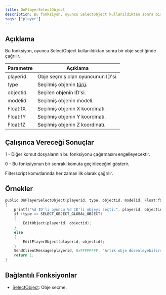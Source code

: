 ```yaml
---
title: OnPlayerSelectObject
description: Bu fonksiyon, oyuncu SelectObject kullanıldıktan sonra bir obje seçtiğinde çağrılır.
tags: ["player"]
---
```


## Açıklama

Bu fonksiyon, oyuncu SelectObject kullanıldıktan sonra bir obje seçtiğinde çağrılır.

| Parametre | Açıklama                                                   |
| --------- | ---------------------------------------------------------- |
| playerid  | Obje seçmiş olan oyuncunun ID'si.                          |
| type      | Seçilmiş objenin [türü](../resources/selectobjecttypes).   |
| objectid  | Seçilen objenin ID'si.                                     |
| modelid   | Seçilmiş objenin modeli.                                   |
| Float:fX  | Seçilmiş objenin X koordinatı.                             |
| Float:fY  | Seçilmiş objenin Y koordinatı.                             |
| Float:fZ  | Seçilmiş objenin Z koordinatı.                             |

## Çalışınca Vereceği Sonuçlar

1 - Diğer komut dosyalarının bu fonksiyonu çağırmasını engelleyecektir.

0 - Bu fonksiyonun bir sonraki komuta geçirileceğini gösterir.

Filterscript komutlarında her zaman ilk olarak çağrılır.

## Örnekler

```c
public OnPlayerSelectObject(playerid, type, objectid, modelid, Float:fX, Float:fY, Float:fZ)
{
    printf("%d ID'li oyuncu %d ID'li objeyi seçti.", playerid, objectid);
    if (type == SELECT_OBJECT_GLOBAL_OBJECT)
    {
        EditObject(playerid, objectid);
    }
    else
    {
        EditPlayerObject(playerid, objectid);
    }
    SendClientMessage(playerid, 0xFFFFFFFF, "Artık obje düzenleyebilirsiniz!");
    return 1;
}
```

## Bağlantılı Fonksiyonlar

- [SelectObject](../functions/SelectObject): Obje seçme.
